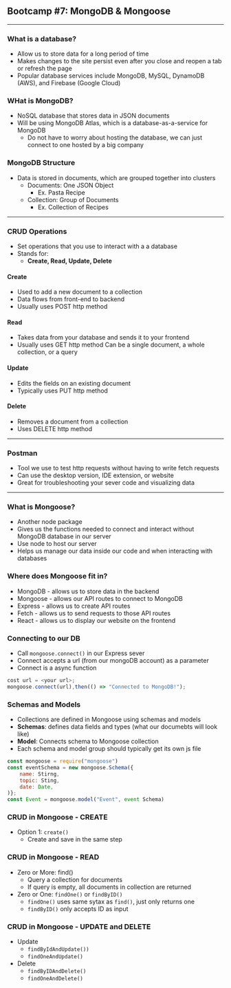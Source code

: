 ## Bootcamp #7: MongoDB & Mongoose
---
### What is a database?
- Allow us to store data for a long period of time
- Makes changes to the site persist even after you close and reopen a tab or refresh the page
- Popular database services include MongoDB, MySQL, DynamoDB (AWS), and Firebase (Google Cloud)
### WHat is MongoDB?
- NoSQL database that stores data in JSON documents
- Will be using MongoDB Atlas, which is a database-as-a-service for MongoDB
    - Do not have to worry about hosting the database, we can just connect to one hosted by a big company
### MongoDB Structure
- Data is stored in documents, which are grouped together into clusters
    - Documents: One JSON Object
        - Ex. Pasta Recipe
    - Collection: Group of Documents
        - Ex. Collection of Recipes
---
### CRUD Operations
- Set operations that you use to interact with a a database
- Stands for:
    - **Create, Read, Update, Delete**
#### Create
- Used to add a new document to a collection 
- Data flows from front-end to backend
- Usually uses POST http method
#### Read
- Takes data from your database and sends it to your frontend
- Usually uses GET http method
Can be a single document, a whole collection, or a query
#### Update
- Edits the fields on an existing document
- Typically uses PUT http method
#### Delete
- Removes a document from a collection
- Uses DELETE http method
---
### Postman
- Tool we use to test http requests without having to write fetch requests
- Can use the desktop version, IDE extension, or website
- Great for troubleshooting your sever code and visualizing data
---
### What is Mongoose?
- Another node package
- Gives us the functions needed to connect and interact without MongoDB database in our server
- Use node to host our server
- Helps us manage our data inside our code and when interacting with databases
### Where does Mongoose fit in?
- MongoDB - allows us to store data in the backend
- Mongoose - allows our API routes to connect to MongoDB
- Express - allows us to create API routes
- Fetch - allows us to send requests to those API routes
- React - allows us to display our website on the frontend
### Connecting to our DB
- Call ```mongoose.connect()``` in our Express sever
- Connect accepts a url (from our mongoDB account) as a parameter
- Connect is a async function
```javascript
cost url = <your url>;
mongoose.connect(url),then(() => "Connected to MongoDB!");
```
### Schemas and Models
- Collections are defined in Mongoose using schemas and models
- **Schemas**: defines data fields and types (what our documebts will look like)
- **Model**: Connects schema to Mongoose collection
- Each schema and model group should typically get its own js file
```javascript
const mongoose = require("mongoose")
const eventSchema = new mongoose.Schema({
    name: Stirng,
    topic: Sting,
    date: Date,
)};
const Event = mongoose.model("Event", event Schema)
```
### CRUD in Mongoose - CREATE
- Option 1: ```create()```
    - Create and save in the same step
### CRUD in Mongoose - READ
- Zero or More: find()
    - Query a collection for documents
    - If query is empty, all documents in collection are returned 
- Zero or One: ```findOne()``` or ```findByID()```
    - ```findOne()``` uses same sytax as ```find()```, just only returns one
    - ```findByID()``` only accepts ID as input
### CRUD in Mongoose - UPDATE and DELETE
- Update
    - ```findByIdAndUpdate())```
    - ```findOneAndUpdate()```
- Delete
    - ```findByIDAndDelete()```
    - ```findOneAndDelete()```